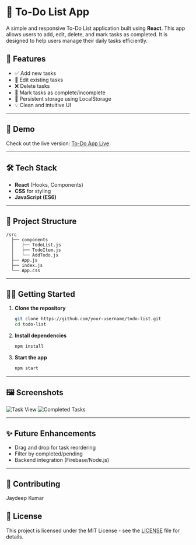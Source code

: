 # 📝 To-Do List App

A simple and responsive To-Do List application built using **React**. This app allows users to add, edit, delete, and mark tasks as completed. It is designed to help users manage their daily tasks efficiently.

## 🚀 Features

* ✅ Add new tasks
* 📝 Edit existing tasks
* ❌ Delete tasks
* 🎯 Mark tasks as complete/incomplete
* 💾 Persistent storage using LocalStorage
* 💡 Clean and intuitive UI

---

## 📸 Demo

Check out the live version: [To-Do App Live](https://your-live-link.netlify.app)


---

## 🛠️ Tech Stack

* **React** (Hooks, Components)
* **CSS** for styling
* **JavaScript (ES6)**

---

## 📂 Project Structure

```
/src
  ├── components
  │   ├── TodoList.js
  │   ├── TodoItem.js
  │   └── AddTodo.js
  ├── App.js
  ├── index.js
  └── App.css
```

---

## 🧑‍💻 Getting Started

1. **Clone the repository**

   ```bash
   git clone https://github.com/your-username/todo-list.git
   cd todo-list
   ```

2. **Install dependencies**

   ```bash
   npm install
   ```

3. **Start the app**

   ```bash
   npm start
   ```

---

## 🖼️ Screenshots

![Task View](./screenshots/todo-1.png)
![Completed Tasks](./screenshots/todo-2.png)

---

## ✨ Future Enhancements

* Drag and drop for task reordering
* Filter by completed/pending
* Backend integration (Firebase/Node.js)

---

## 🤝 Contributing
Jaydeep Kumar

## 📄 License

This project is licensed under the MIT License - see the [LICENSE](LICENSE) file for details.

